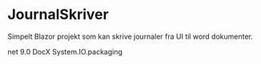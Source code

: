 ﻿# JournalSkriver

Simpelt Blazor projekt som kan skrive journaler fra UI til word dokumenter.

net 9.0 
DocX 
System.IO.packaging
